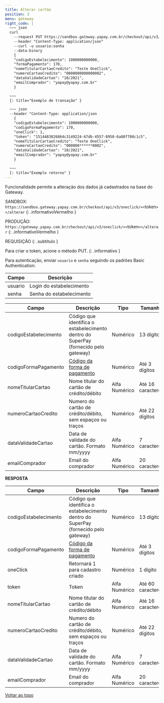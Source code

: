 ```yaml
---
title: Alterar cartão 
position: 3
menu: gateway
right_code: |
  ~~~ json
  curl
    --request PUT https://sandbox.gateway.yapay.com.br/checkout/api/v3/oneclick/1514483826864c3149224-67db-4557-8950-6a80f708c1c5/alterar
    --header "Content-Type: application/json"
    --curl -u usuario:senha
    --data-binary
    {
    "codigoEstabelecimento": 1000000000000,
    "formaPagamento": 170,
    "nomeTitularCartaoCredito": "Teste OneClick",
    "numeroCartaoCredito": "0000000000000002",
    "dataValidadeCartao": "10/2021",
    "emailComprador": "yapay@yapay.com.br"
    }

  ~~~
  {: title="Exemplo de transação" }

  ~~~ json
  --header "Content-Type: application/json
    { 
    "codigoEstabelecimento": 1000000000000,
    "codigoFormaPagamento": 170,
    "oneClick": 1,
    "token": "1514483826864c3149224-67db-4557-8950-6a80f708c1c5",
    "nomeTitularCartaoCredito": "Teste OneClick",
    "numeroCartaoCredito": "000000******0002",
    "dataValidadeCartao": "10/2021",
    "emailComprador": "yapay@yapay.com.br"
    }

  ~~~
  {: title="Exemplo retorno" }
---
```


Funcionalidade permite a alteração dos dados já cadastrados na base do Gateway.

 <i class="fa fa-exclamation-circle" aria-hidden="true"></i> SANDBOX: `https://sandbox.gateway.yapay.com.br/checkout/api/v3/oneclick/<<`token`>>/alterar`
{: .informativoVermelho }

<i class="fa fa-exclamation-circle" aria-hidden="true"></i> PRODUÇÃO: `https://gateway.yapay.com.br/checkout/api/v3/oneclick/<<`token`>>/alterar`
{: .informativoVermelho }


REQUISIÇÃO
{: .subtitulo }

<i class="fa fa-info-circle" aria-hidden="true"></i> Para criar o token, acione o método <span class="put">PUT</span>.
{: .informativo }

Para autenticação, enviar `usuario` e `senha` seguindo os padrões Basic Authentication:


| Campo    | Descrição                |
|----------|--------------------------|
| usuario  | Login do estabelecimento |
| senha    | Senha do estabelecimento |


| Campo                 | Descrição                                                                           | Tipo          | Tamanho           | Obrigatório |
|-----------------------|-------------------------------------------------------------------------------------|---------------|-------------------|-------------|
| codigoEstabelecimento | Código que identifica o estabelecimento dentro do SuperPay (fornecido pelo gateway) | Numérico      | 13 dígitos        | Sim         |
| codigoFormaPagamento  | <a href="/gateway/rest/codigos-da-api-rest/#forma-de-pagamento" target="_blank" class="linkPadraoVerde">Código da forma de pagamento</a>                                                        | Numérico      | Até 3 dígitos     | Sim         |
| nomeTitularCartao     | Nome titular do cartão de crédito/débito                                            | Alfa Numérico | Até 16 caracteres | Sim         |
| numeroCartaoCredito   | Numero do cartão de crédito/débito, sem espaços ou traços                           | Numérico      | Até 22 dígitos    | Sim         |
| dataValidadeCartao    | Data de validade do cartão. Formato mm/yyyy                                         | Alfa Numérico | 7 caracteres      | Sim         |
| emailComprador        | Email do comprador                                                                  | Alfa Numérico | 20 caracteres     | Não         |


**RESPOSTA**

| Campo                 | Descrição                                                                           | Tipo          | Tamanho           |
|-----------------------|-------------------------------------------------------------------------------------|---------------|-------------------|
| codigoEstabelecimento | Código que identifica o estabelecimento dentro do SuperPay (fornecido pelo gateway) | Numérico      | 13 dígitos        |
| codigoFormaPagamento  | <a href="/gateway/rest/codigos-da-api-rest/#forma-de-pagamento" target="_blank" class="linkPadraoVerde">Código da forma de pagamento</a>                                                        | Numérico      | Até 3 dígitos     |
| oneClick              | Retornará 1 para cadastro criado                                                    | Numérico      | 1 dígito          |
| token                 | Token                                                                               | Alfa Numérico | Até 60 caracteres |
| nomeTitularCartao     | Nome titular do cartão de crédito/débito                                            | Alfa Numérico | Até 16 caracteres |
| numeroCartaoCredito   | Numero do cartão de crédito/débito, sem espaços ou traços                           | Numérico      | Até 22 dígitos    |
| dataValidadeCartao    | Data de validade do cartão. Formato mm/yyyy                                         | Alfa Numérico | 7 caracteres      |
| emailComprador        | Email do comprador                                                                  | Alfa Numérico | 20 caracteres     |

<div class="voltar-ao-topo"><a href="#"><i class="fa fa-arrow-up" aria-hidden="true"></i>Voltar ao topo</a></div>